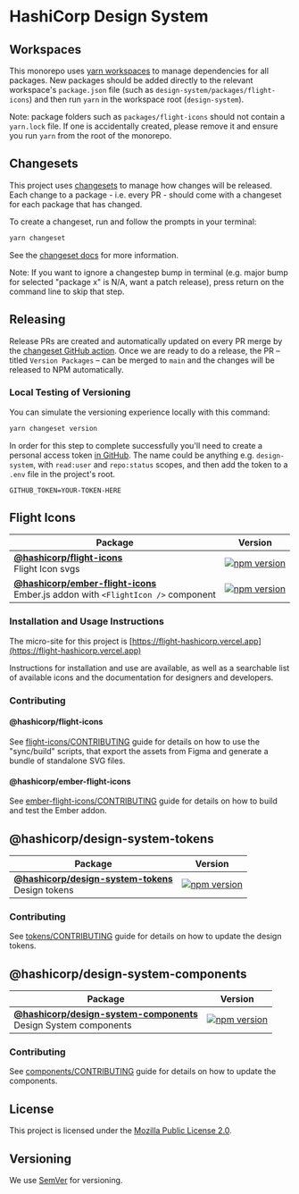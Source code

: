# HashiCorp Design System

## Workspaces

This monorepo uses [yarn workspaces](https://classic.yarnpkg.com/lang/en/docs/workspaces/) to manage dependencies for all packages. New packages should be added directly to the relevant workspace's `package.json` file (such as `design-system/packages/flight-icons`) and then run `yarn` in the workspace root (`design-system`).

Note: package folders such as `packages/flight-icons` should not contain a `yarn.lock` file. If one is accidentally created, please remove it and ensure you run `yarn` from the root of the monorepo.

## Changesets

This project uses [changesets](https://github.com/changesets/changesets) to manage how changes will be released. Each change to a package - i.e. every PR - should come with a changeset for each package that has changed.

To create a changeset, run and follow the prompts in your terminal:

```bash
yarn changeset
```

See the [changeset docs](https://github.com/changesets/changesets/blob/main/docs/adding-a-changeset.md) for more information.

Note: If you want to ignore a changestep bump in terminal (e.g. major bump for selected "package x" is N/A, want a patch release), press return on the command line to skip that step.

## Releasing

Release PRs are created and automatically updated on every PR merge by the [changeset GitHub action](https://github.com/changesets/action). Once we are ready to do a release, the PR – titled `Version Packages` – can be merged to `main` and the changes will be released to NPM automatically.

### Local Testing of Versioning

You can simulate the versioning experience locally with this command:

```bash
yarn changeset version
```

In order for this step to complete successfully you'll need to create a personal access token [in GitHub](https://github.com/settings/tokens). The name could be anything e.g. `design-system`, with `read:user` and `repo:status` scopes, and then add the token to a `.env` file in the project's root.

```
GITHUB_TOKEN=YOUR-TOKEN-HERE
```

## Flight Icons

| Package                                                                              | Version                                                                                                                         |
| ------------------------------------------------------------------------------------ | ------------------------------------------------------------------------------------------------------------------------------- |
| **[@hashicorp/flight-icons](./packages/flight-icons/)** <br />Flight Icon svgs    | [![npm version](https://badge.fury.io/js/%40hashicorp%2Fflight-icons.svg)](https://badge.fury.io/js/%40hashicorp%2Fflight-icons) |
| **[@hashicorp/ember-flight-icons](./packages/ember-flight-icons/)** <br />Ember.js addon with `<FlightIcon />` component | [![npm version](https://badge.fury.io/js/%40hashicorp%2Fember-flight-icons.svg)](https://badge.fury.io/js/%40hashicorp%2Fember-flight-icons)   

### Installation and Usage Instructions

The micro-site for this project is [https://flight-hashicorp.vercel.app](https://flight-hashicorp.vercel.app)

Instructions for installation and use are available, as well as a searchable list of available icons and the documentation for designers and developers.      

### Contributing

#### @hashicorp/flight-icons

See [flight-icons/CONTRIBUTING](packages/flight-icons/CONTRIBUTING.md) guide for details on how to use the "sync/build" scripts, that export the assets from Figma and generate a bundle of standalone SVG files.

#### @hashicorp/ember-flight-icons

See [ember-flight-icons/CONTRIBUTING](packages/ember-flight-icons/CONTRIBUTING.md) guide for details on how to build and test the Ember addon.

## @hashicorp/design-system-tokens

| Package                                                                              | Version                                                                                                                         |
| ------------------------------------------------------------------------------------ | ------------------------------------------------------------------------------------------------------------------------------- |
| **[@hashicorp/design-system-tokens](./packages/tokens/)** <br />Design tokens    | [![npm version](https://badge.fury.io/js/%40hashicorp%2Fdesign-system-tokens.svg)](https://badge.fury.io/js/%40hashicorp%2Fdesign-system-tokens) |

### Contributing

See [tokens/CONTRIBUTING](packages/tokens/CONTRIBUTING.md) guide for details on how to update the design tokens.

## @hashicorp/design-system-components

| Package                                                                              | Version                                                                                                                         |
| ------------------------------------------------------------------------------------ | ------------------------------------------------------------------------------------------------------------------------------- |
| **[@hashicorp/design-system-components](./packages/components/)** <br />Design System components    | [![npm version](https://badge.fury.io/js/%40hashicorp%2Fdesign-system-components.svg)](https://badge.fury.io/js/%40hashicorp%2Fdesign-system-components) |

### Contributing

See [components/CONTRIBUTING](packages/components/CONTRIBUTING.md) guide for details on how to update the components.

## License

This project is licensed under the [Mozilla Public License 2.0](LICENSE.md).

## Versioning

We use [SemVer](http://semver.org/) for versioning.
